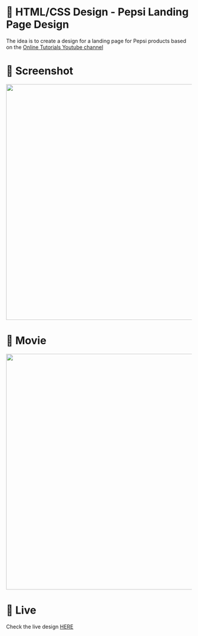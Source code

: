 # 🎨 HTML/CSS Design - Pepsi Landing Page Design

The idea is to create a design for a landing page for Pepsi products based on the [Online Tutorials Youtube channel](https://www.youtube.com/watch?v=s_z5laE4KTw)


# 📸 Screenshot
<img src="https://storage.googleapis.com/rfribeiro-websites-design/pepsi-design/presentation.png" width="640">


# 🎥 Movie
<img src="https://storage.googleapis.com/rfribeiro-websites-design/pepsi-design/presentation.gif" width="640">


# 🚀 Live

Check the live design [HERE](https://storage.googleapis.com/rfribeiro-websites-design/pepsi-design/index.html)